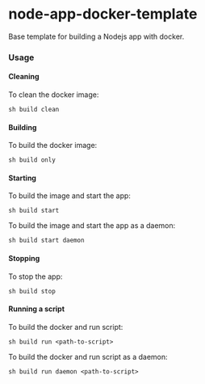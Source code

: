 # node-app-docker-template

Base template for building a Nodejs app with docker.

### Usage

#### Cleaning

To clean the docker image:

```sh build clean```

#### Building

To build the docker image:

```sh build only```

#### Starting

To build the image and start the app:

```sh build start```

To build the image and start the app as a daemon:

```sh build start daemon```

#### Stopping

To stop the app:

```sh build stop```

#### Running a script

To build the docker and run script:

```sh build run <path-to-script>```

To build the docker and run script as a daemon:

```sh build run daemon <path-to-script>```
